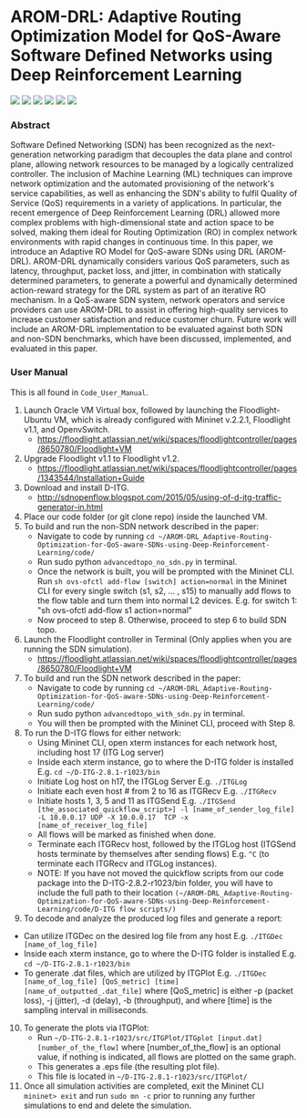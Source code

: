 # AROM-DRL: Adaptive Routing Optimization Model for QoS-Aware Software Defined Networks using Deep Reinforcement Learning

<p float="left">
 <img src="https://img.shields.io/badge/Floodlight-v1.2-brightgreen"/>
 <img src="https://img.shields.io/badge/Mininet-v2.2.1-blue"/>
 <img src="https://img.shields.io/badge/DITG-v2.8.1-orange"/>
 <img src="https://img.shields.io/badge/Python-v2.7.6-yellow"/>
 <img src="https://img.shields.io/badge/Java-v7-red"/>
 <img src="https://img.shields.io/badge/Ubuntu-v14.04-lightgrey"/>
</p>

### Abstract
Software Defined Networking (SDN) has been recognized as the next-generation networking paradigm that decouples the data plane and control plane, allowing network resources to be managed by a logically centralized controller. The inclusion of Machine Learning (ML) techniques can improve network optimization and the automated provisioning of the network's service capabilities, as well as enhancing the SDN's ability to fulfil Quality of Service (QoS) requirements in a variety of applications. In particular, the recent emergence of Deep Reinforcement Learning (DRL) allowed more complex problems with high-dimensional state and action space to be solved, making them ideal for Routing Optimization (RO) in complex network environments with rapid changes in continuous time. In this paper, we introduce an Adaptive RO Model for QoS-aware SDNs using DRL (AROM-DRL). AROM-DRL dynamically considers various QoS parameters, such as latency, throughput, packet loss, and jitter, in combination with statically determined parameters, to generate a powerful and dynamically determined action-reward strategy for the DRL system as part of an iterative RO mechanism. In a QoS-aware SDN system, network operators and service providers can use AROM-DRL to assist in offering high-quality services to increase customer satisfaction and reduce customer churn. Future work will include an AROM-DRL implementation to be evaluated against both SDN and non-SDN benchmarks, which have been discussed, implemented, and evaluated in this paper.

### User Manual
This is all found in `Code_User_Manual`.
1. Launch Oracle VM Virtual box, followed by launching the Floodlight-Ubuntu VM, which is already configured with Mininet v.2.2.1, Floodlight v1.1, and OpenvSwitch. 
    *  https://floodlight.atlassian.net/wiki/spaces/floodlightcontroller/pages/8650780/Floodlight+VM
2. Upgrade Floodlight v1.1 to Floodlight v1.2.
    * https://floodlight.atlassian.net/wiki/spaces/floodlightcontroller/pages/1343544/Installation+Guide
3. Download and install D-ITG.
    * http://sdnopenflow.blogspot.com/2015/05/using-of-d-itg-traffic-generator-in.html
4. Place our code folder (or git clone repo) inside the launched VM.
5. To build and run the non-SDN network described in the paper:
    * Navigate to code by running `cd ~/AROM-DRL_Adaptive-Routing-Optimization-for-QoS-aware-SDNs-using-Deep-Reinforcement-Learning/code/`
    * Run sudo python `advancedtopo_no_sdn.py` in terminal.
    * Once the network is built, you will be prompted with the Mininet CLI. Run `sh ovs-ofctl add-flow [switch] action=normal` in the Mininet CLI for every single switch (s1, s2, … , s15) to manually add flows to the flow table and turn them into normal L2 devices. E.g. for switch 1: "sh ovs-ofctl add-flow s1 action=normal"
    * Now proceed to step 8. Otherwise, proceed to step 6 to build SDN topo.
6. Launch the Floodlight controller in Terminal (Only applies when you are running the SDN simulation).
    * https://floodlight.atlassian.net/wiki/spaces/floodlightcontroller/pages/8650780/Floodlight+VM
7. To build and run the SDN network described in the paper:
    * Navigate to code by running `cd ~/AROM-DRL_Adaptive-Routing-Optimization-for-QoS-aware-SDNs-using-Deep-Reinforcement-Learning/code/`
    * Run sudo python `advancedtopo_with_sdn.py` in terminal.
    * You will then be prompted with the Mininet CLI, proceed with Step 8.
8. To run the D-ITG flows for either network:
    * Using Mininet CLI, open xterm instances for each network host, including host 17 (ITG Log server) 
    * Inside each xterm instance, go to where the D-ITG folder is installed E.g. `cd ~/D-ITG-2.8.1-r1023/bin` 
    * Initiate Log host on h17, the ITGLog Server E.g. `./ITGLog` 
    * Initiate each even host # from 2 to 16 as ITGRecv E.g. `./ITGRecv`
    * Initiate hosts 1, 3, 5 and 11 as ITGSend E.g. `./ITGSend [the_associated_quickflow_script>] -l [name_of_sender_log_file] -L 10.0.0.17 UDP -X 10.0.0.17  TCP -x [name_of_receiver_log_file]` 
    * All flows will be marked as finished when done. 
    * Terminate each ITGRecv host, followed by the ITGLog host (ITGSend hosts terminate by themselves after sending flows) E.g. `^C` (to terminate each ITGRecv and ITGLog instances). 
    * NOTE: If you have not moved the quickflow scripts from our code package into the D-ITG-2.8.2-r1023/bin folder, you will have to include the full path to their location `(~/AROM-DRL_Adaptive-Routing-Optimization-for-QoS-aware-SDNs-using-Deep-Reinforcement-Learning/code/D-ITG flow scripts/)`
9. To decode and analyze the produced log files and generate a report:
  * Can utilize ITGDec on the desired log file from any host E.g. `./ITGDec [name_of_log_file]`
  * Inside each xterm instance, go to where the D-ITG folder is installed E.g. `cd ~/D-ITG-2.8.1-r1023/bin`
  * To generate .dat files, which are utilized by ITGPlot E.g. `./ITGDec [name_of_log_file] [QoS_metric] [time] [name_of_outputted_.dat_file]` where [QoS_metric] is either -p (packet loss), -j (jitter), -d (delay), -b (throughput), and where [time] is the sampling interval in milliseconds.
10. To generate the plots via ITGPlot:
    * Run `~/D-ITG-2.8.1-r1023/src/ITGPlot/ITGplot [input.dat] [number_of_the_flow]` where [number_of_the_flow] is an optional value, if nothing is indicated, all flows are plotted on the same graph.
    * This generates a .eps file (the resulting plot file).
    * This file is located in `~/D-ITG-2.8.1-r1023/src/ITGPlot/`
11. Once all simulation activities are completed, exit the Mininet CLI `mininet> exit` and run `sudo mn -c` prior to running any further simulations to end and delete the simulation.